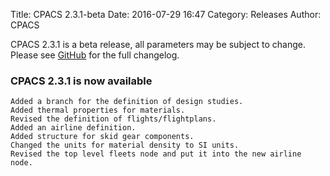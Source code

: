 Title: CPACS 2.3.1-beta 
Date: 2016-07-29 16:47
Category: Releases
Author: CPACS

CPACS 2.3.1 is a beta release, all parameters may be subject to change.
Please see [GitHub](https://github.com/DLR-LY/CPACS/releases) for the full changelog.

### CPACS 2.3.1 is now available
	Added a branch for the definition of design studies.
	Added thermal properties for materials.
	Revised the definition of flights/flightplans.
	Added an airline definition.
	Added structure for skid gear components.
	Changed the units for material density to SI units.
	Revised the top level fleets node and put it into the new airline node.

